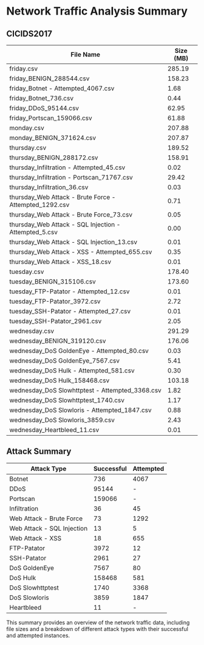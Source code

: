 
# Network Traffic Analysis Summary

## CICIDS2017

| File Name | Size (MB) |
|-----------|-----------|
| friday.csv | 285.19 |
| friday_BENIGN_288544.csv | 158.23 |
| friday_Botnet - Attempted_4067.csv | 1.68 |
| friday_Botnet_736.csv | 0.44 |
| friday_DDoS_95144.csv | 62.95 |
| friday_Portscan_159066.csv | 61.88 |
| monday.csv | 207.88 |
| monday_BENIGN_371624.csv | 207.87 |
| thursday.csv | 189.52 |
| thursday_BENIGN_288172.csv | 158.91 |
| thursday_Infiltration - Attempted_45.csv | 0.02 |
| thursday_Infiltration - Portscan_71767.csv | 29.42 |
| thursday_Infiltration_36.csv | 0.03 |
| thursday_Web Attack - Brute Force - Attempted_1292.csv | 0.71 |
| thursday_Web Attack - Brute Force_73.csv | 0.05 |
| thursday_Web Attack - SQL Injection - Attempted_5.csv | 0.00 |
| thursday_Web Attack - SQL Injection_13.csv | 0.01 |
| thursday_Web Attack - XSS - Attempted_655.csv | 0.35 |
| thursday_Web Attack - XSS_18.csv | 0.01 |
| tuesday.csv | 178.40 |
| tuesday_BENIGN_315106.csv | 173.60 |
| tuesday_FTP-Patator - Attempted_12.csv | 0.01 |
| tuesday_FTP-Patator_3972.csv | 2.72 |
| tuesday_SSH-Patator - Attempted_27.csv | 0.01 |
| tuesday_SSH-Patator_2961.csv | 2.05 |
| wednesday.csv | 291.29 |
| wednesday_BENIGN_319120.csv | 176.06 |
| wednesday_DoS GoldenEye - Attempted_80.csv | 0.03 |
| wednesday_DoS GoldenEye_7567.csv | 5.41 |
| wednesday_DoS Hulk - Attempted_581.csv | 0.30 |
| wednesday_DoS Hulk_158468.csv | 103.18 |
| wednesday_DoS Slowhttptest - Attempted_3368.csv | 1.82 |
| wednesday_DoS Slowhttptest_1740.csv | 1.17 |
| wednesday_DoS Slowloris - Attempted_1847.csv | 0.88 |
| wednesday_DoS Slowloris_3859.csv | 2.43 |
| wednesday_Heartbleed_11.csv | 0.01 |

## Attack Summary

| Attack Type | Successful | Attempted |
|-------------|------------|-----------|
| Botnet | 736 | 4067 |
| DDoS | 95144 | - |
| Portscan | 159066 | - |
| Infiltration | 36 | 45 |
| Web Attack - Brute Force | 73 | 1292 |
| Web Attack - SQL Injection | 13 | 5 |
| Web Attack - XSS | 18 | 655 |
| FTP-Patator | 3972 | 12 |
| SSH-Patator | 2961 | 27 |
| DoS GoldenEye | 7567 | 80 |
| DoS Hulk | 158468 | 581 |
| DoS Slowhttptest | 1740 | 3368 |
| DoS Slowloris | 3859 | 1847 |
| Heartbleed | 11 | - |

This summary provides an overview of the network traffic data, including file sizes and a breakdown of different attack types with their successful and attempted instances.

